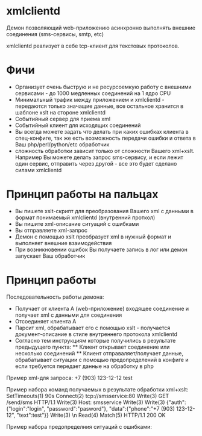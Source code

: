 xmlclientd
==========

Демон позволяющий web-приложению асинхронно выполнять внешние соединения (sms-сервисы, smtp, etc)

xmlclientd реализует в себе tcp-клиент для текстовых протоколов.

Фичи
====

* Организует очень быструю и не ресурсоемкую работу с внешними сервисами - до 1000 медленных соединений на 1 ядро CPU
* Минимальный трафик между приложением и xmlclientd - передаются только значащие данные, все остальное хранится в шаблоне xslt на стороне xmlclientd
* Событийный сервер для приема xml
* Событийный клиент для исходящих соединений
* Вы всегда можете задать что делать при каких ошибках клиента в спец-конфиге, так же есть возможность передачи ошибки и ответа в Ваш php/perl/python/etc обработчик
* сложность обработки зависит только от сложности Вашего xml+xslt. Например Вы можете делать запрос sms-сервису, и если лежит один сервис, отправить через другой - все это будет сделано силами xmlclientd

Принцип работы на пальцах
=========================
* Вы пишете xslt-скрипт для преобразования Вашего xml с данными в формат понимаемый xmlclientd (внутренний проткол)
* Вы пишите xml-описание ситуаций с ошибками
* Вы отправляете xml-запрос
* Демон с помощью xslt преобразует xml в нужный формат и выполняет внешние взаимодействия
* При возникновении ошибок Вы получаете запись в лог или демон запускает Ваш обработчик

Принцип работы
==============

Последовательность работы демона:
* Получает от клиента A (web-приложение) входящее соединение и получает xml с данными для соединения
* Отсоединяет клиента A
* Парсит xml, обрабатывает его с помощью xslt - получается документ-описание в стиле внутреннего протокола xmlclientd
* Согласно тем инструкциям которые получились в результате предыдущего пункта:
** Клиент открывает соединение или несколько соединений
** Клиент отправаляет/получает данные, обрабатывает ситуации с помощью предопределений в конфиге и если требуется передает данные на обработку в php

Пример xml-для запроса:
<xml type="httpsms">
 <tophone>+7 (903) 123-12-12</tophone>
 <text>test</text>
</xml>

Пример набора команд получаемых в результате обработки xml+xslt:
SetTimeouts(1) 90s
Connect(2) tcp://smsservice:80
Write(3) GET /send/sms HTTP/1.1
Write(3) Host: smsservice
Write(3) 
Write(3) {"auth":{"login":"login", "password":"pasword"}, "data":{"phone":"+7 (903) 123-12-12", "text":test"}}
Write(3) \n
Read(4) 
Match(5) HTTP/1.1 200 OK

Пример набора предопределния ситуаций с ошибками:
<xml>
 <error id="3"><action type="default" action="log" /></error>
 <error id="4"><action type="default" action="log" /></error>
 <error id="5"><action type="Match" action="execute" bin="/var/www/cron.php --error=ResponseNot200" response="stdout/pipe" /></error>
 <error id="default"><action type="default" bin="/var/www/cron.php --error=UnCatchableError" response="stdout/pipe" /></error>
</xml>

